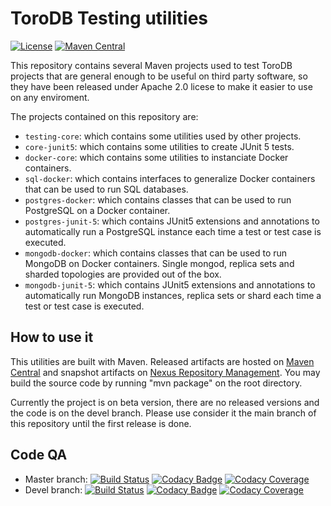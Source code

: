 ToroDB Testing utilities
========================

[![License](https://img.shields.io/badge/License-Apache%202.0-blue.svg)](https://opensource.org/licenses/Apache-2.0)
[![Maven Central](https://maven-badges.herokuapp.com/maven-central/com.torodb.testing/testing-parent/badge.svg)](https://maven-badges.herokuapp.com/maven-central/com.torodb.testing/testing-parent)

This repository contains several Maven projects used to test ToroDB projects
that are general enough to be useful on third party software, so they have been
released under Apache 2.0 licese to make it easier to use on any enviroment.

The projects contained on this repository are:
* `testing-core`: which contains some utilities used by other projects.
* `core-junit5`: which contains some utilities to create JUnit 5 tests.
* `docker-core`: which contains some utilities to instanciate Docker containers.
* `sql-docker`: which contains interfaces to generalize Docker containers that 
can be used to run SQL databases.
* `postgres-docker`: which contains classes that can be used to run PostgreSQL 
on a Docker container.
* `postgres-junit-5`: which contains JUnit5 extensions and annotations to automatically
run a PostgreSQL instance each time a test or test case is executed.
* `mongodb-docker`: which contains classes that can be used to run MongoDB on 
Docker containers. Single mongod, replica sets and sharded topologies are
provided out of the box.
* `mongodb-junit-5`: which contains JUnit5 extensions and annotations to automatically
run MongoDB instances, replica sets or shard each time a test or test case is 
executed.

How to use it
-------------

This utilities are built with Maven. Released artifacts are hosted on [Maven Central][4]
and snapshot artifacts on [Nexus Repository Management][5]. 
You may build the source code by running "mvn package" on the root directory.

Currently the project is on beta version, there are no released versions and the
code is on the devel branch. Please use consider it the main branch of this repository
until the first release is done.

## Code QA
 * Master branch: 
[![Build Status](https://travis-ci.org/torodb/testing-tools.svg?branch=master)](https://travis-ci.org/torodb/testing-tools)
[![Codacy Badge](https://api.codacy.com/project/badge/grade/445845b64bf54e31be9d4c2d188f803c?branch=master)](https://www.codacy.com/app/torodb/testing-tools?utm_source=github.com&amp;utm_medium=referral&amp;utm_content=torodb/testing-tools&amp;utm_campaign=Badge_Grade)
[![Codacy Coverage](https://api.codacy.com/project/badge/coverage/445845b64bf54e31be9d4c2d188f803c?branch=master)](https://www.codacy.com/app/torodb/testing-tools?utm_source=github.com&amp;utm_medium=referral&amp;utm_content=torodb/testing-tools&amp;utm_campaign=Badge_Grade)
 * Devel branch:
[![Build Status](https://travis-ci.org/torodb/testing-tools.svg?branch=devel)](https://travis-ci.org/torodb/testing-tools)
[![Codacy Badge](https://api.codacy.com/project/badge/grade/445845b64bf54e31be9d4c2d188f803c?branch=devel)](https://www.codacy.com/app/torodb/testing-tools?utm_source=github.com&amp;utm_medium=referral&amp;utm_content=torodb/testing-tools&amp;utm_campaign=Badge_Grade)
[![Codacy Coverage](https://api.codacy.com/project/badge/coverage/445845b64bf54e31be9d4c2d188f803c?branch=devel)](https://www.codacy.com/app/torodb/testing-tools?utm_source=github.com&amp;utm_medium=referral&amp;utm_content=torodb/testing-tools&amp;utm_campaign=Badge_Grade)

[1]: http://docs.mongodb.org/meta-driver/latest/legacy/mongodb-wire-protocol/
[2]: http://netty.io/
[3]: http://www.torodb.com
[4]: http://search.maven.org/
[5]: https://oss.sonatype.org/content/groups/public/com/torodb/testing-tools/
